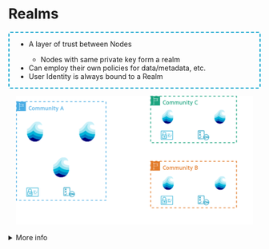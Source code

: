 # Realms

<div class="flex flex-row gap-2 m-t-2 m-b-12">
  <div class="flex flex-col flex-40 text-2xl justify-center" style="padding: 0 15px; border: 2px dashed #00a0cc; border-radius: 4px">

  <ul class="text-2xl" style="">
    <li>A layer of trust between Nodes</li>
    <ul><li>Nodes with same private key form a realm</li></ul>
    <li>Can employ their own policies for data/metadata, etc.</li>
    <li>User Identity is always bound to a Realm</li>
  </ul>

  </div>
  <div class="flex flex-col flex-50" style="padding: 0 15px;">
    <p align="center">
      <img src="../assets/images/realms.drawio.png"/>
    </p>
  </div>
</div>

<details>
  <summary class="w-60 m-t-24 m-b-12 p-b-8 accordion-border text-2xl font-bold">More info</summary>

  <div class="flex flex-col aruna-border rounded-8 p-x-8 text-xl">

  Because realms share the same cryptographic key, nodes participating in realms trust each other.
  This ensures that a set of defined Nodes uses the same policies for authorization, authentication,
  metadata handling and data replication. By default access relevant information is
  shared with every other node in a realm. Data and metadata can be replicated by default to nodes
  inside a realm, while manual replication is still possibly with other nodes from other realms, but
  without the guarantee to use the same access restrictions. This flexible approach guarantees a
  **resilient** data storage system, where data and metadata can be dynamically transferred.
  Policies can for example, define how access should be managed, how data should be replicated,
  which metadata standards need to be enforced or which fields need to be set on
  metadata, so that consistent metadata handling is ensured in a realm. Users that are registered in
  a realm can interact with other realms via the identity provider used by their home-realm,
  supporting interoperability between nodes and realms.

  </div>
</details>

